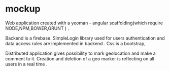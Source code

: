 mockup
======
Web application created with a yeoman  - angular scaffolding(which require   NODE,NPM,BOWER,GRUNT ) .


Backend is a firebase.
SimpleLogin library used for users authentication and data  access  rules are implemented in backend  .
Css is  a bootstrap,


Distributed application gives possibility to mark geolocation and make a comment to it.
Creation and deletion of a geo marker is  reflecting  on all users in a real time .


